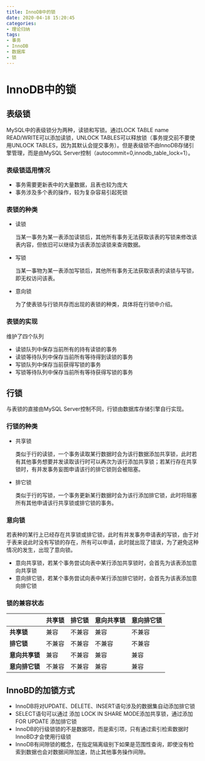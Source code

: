 ```yaml
---
title: InnoDB中的锁
date: 2020-04-18 15:20:45
categories: 
- 理论归纳
tags:
- 事务
- InnoDB
- 数据库
- 锁
---
```


# InnoDB中的锁

## 表级锁

MySQL中的表级锁分为两种，读锁和写锁。通过LOCK TABLE name READ/WRITE可以添加读锁，UNLOCK TABLES可以释放锁（事务提交前不要使用UNLOCK TABLES，因为其默认会提交事务）。但是表级锁不由InnoDB存储引擎管理，而是由MySQL Server控制（autocommit=0,innodb_table_lock=1）。

### 表级锁适用情况

- 事务需要更新表中的大量数据，且表也较为庞大
- 事务涉及多个表的操作，较为复杂容易引起死锁

### 表锁的种类

- 读锁

  当某一事务为某一表添加读锁后，其他所有事务无法获取该表的写锁来修改该表内容，但依旧可以继续为该表添加读锁来查询数据。

- 写锁

  当某一事物为某一表添加写锁后，其他所有事务无法获取该表的读锁与写锁，即无权访问该表。

- 意向锁

  为了使表锁与行锁共存而出现的表锁的种类，具体将在行锁中介绍。

### 表锁的实现

维护了四个队列

- 读锁队列中保存当前所有的持有读锁的事务
- 读锁等待队列中保存当前所有等待得到读锁的事务
- 写锁队列中保存当前获得写锁的事务
- 写锁等待队列中保存当前所有等待获得写锁的事务

## 行锁

与表锁的直接由MySQL Server控制不同，行锁由数据库存储引擎自行实现。

### 行锁的种类

- 共享锁

  类似于行的读锁，一个事务读取某行数据时会为该行数据添加共享锁，此时若有其他事务想要并发读取该行时可以再次为该行添加共享锁；若某行存在共享锁时，有并发事务妄图申请该行的排它锁则会被阻塞。

- 排它锁

  类似于行的写锁，一个事务更新某行数据时会为该行添加排它锁，此时将阻塞所有其他申请该行共享锁或排它锁的事务。

### 意向锁

若表种的某行上已经存在共享锁或排它锁，此时有并发事务申请表的写锁，由于对于表来说此时没有写锁的存在，所有可以申请，此时就出现了错误，为了避免这种情况的发生，出现了意向锁。

- 意向共享锁，若某个事务尝试向表中某行添加共享锁时，会首先为该表添加意向共享锁
- 意向排它锁，若某个事务尝试向表中某行添加排它锁时，会首先为该表添加意向排它锁

### 锁的兼容状态

|                | 共享锁 | 排它锁 | 意向共享锁 | 意向排它锁 |
| -------------- | ------ | ------ | ---------- | ---------- |
| **共享锁**     | 兼容   | 不兼容 | 兼容       | 不兼容     |
| **排它锁**     | 不兼容 | 不兼容 | 不兼容     | 不兼容     |
| **意向共享锁** | 兼容   | 不兼容 | 兼容       | 兼容       |
| **意向排它锁** | 不兼容 | 不兼容 | 兼容       | 兼容       |

## InnoBD的加锁方式

- InnoDB将对UPDATE、DELETE、INSERT语句涉及的数据集自动添加排它锁
- SELECT语句可以通过 添加 LOCK IN SHARE MODE添加共享锁，通过添加FOR UPDATE 添加排它锁
- InnoDB的行级锁锁的不是数据项，而是索引项，只有通过索引检索数据时InnoBD才会使用行级锁
- InnoDB有间隙锁的概念，在指定隔离级别下如果是范围性查询，即使没有检索到数据也会对数据间隙加速，防止其他事务操作间隙。